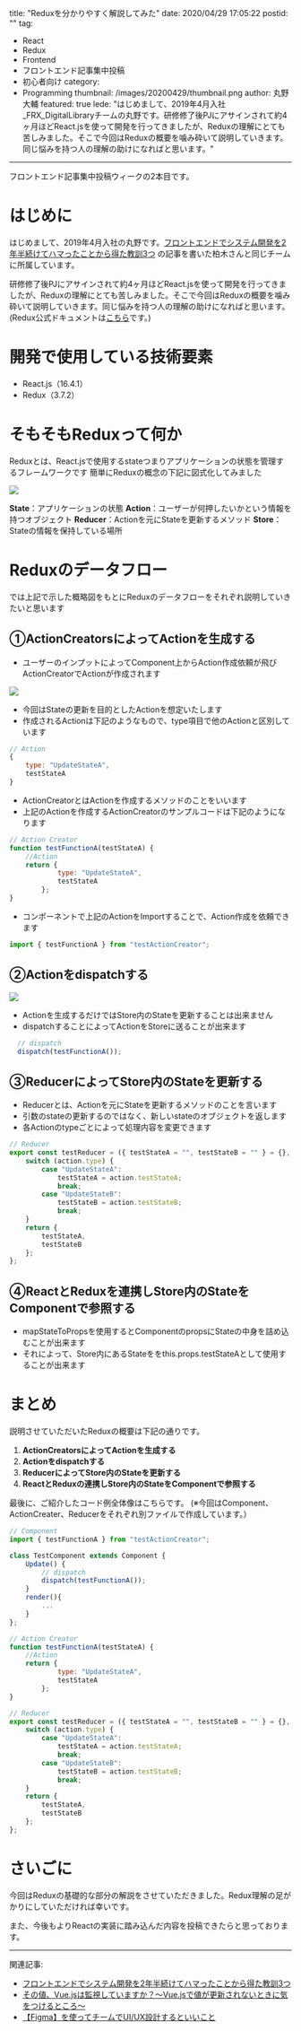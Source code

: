 title: "Reduxを分かりやすく解説してみた"
date: 2020/04/29 17:05:22
postid: ""
tag:
  - React
  - Redux
  - Frontend
  - フロントエンド記事集中投稿
  - 初心者向け
category:
  - Programming
thumbnail: /images/20200429/thumbnail.png
author: 丸野大輔
featured: true
lede: "はじめまして、2019年4月入社_FRX_DigitalLibraryチームの丸野です。研修修了後PJにアサインされて約4ヶ月ほどReact.jsを使って開発を行ってきましたが、Reduxの理解にとても苦しみました。そこで今回はReduxの概要を噛み砕いて説明していきます。同じ悩みを持つ人の理解の助けになればと思います。"
---

フロントエンド記事集中投稿ウィークの2本目です。

# はじめに

はじめまして、2019年4月入社の丸野です。[フロントエンドでシステム開発を2年半続けてハマったことから得た教訓3つ](https://future-architect.github.io/articles/20191029/) の記事を書いた柏木さんと同じチームに所属しています。

研修修了後PJにアサインされて約4ヶ月ほどReact.jsを使って開発を行ってきましたが、Reduxの理解にとても苦しみました。そこで今回はReduxの概要を噛み砕いて説明していきます。同じ悩みを持つ人の理解の助けになればと思います。
(Redux公式ドキュメントは[こちら](https://redux.js.org/)です。)


# 開発で使用している技術要素

* React.js（16.4.1）
* Redux（3.7.2）

# そもそもReduxって何か

Reduxとは、React.jsで使用するstateつまりアプリケーションの状態を管理するフレームワークです
簡単にReduxの概念の下記に図式化してみました


<img src="/images/20200429/1.png">


**State**：アプリケーションの状態
**Action**：ユーザーが何押したいかという情報を持つオブジェクト
**Reducer**：Actionを元にStateを更新するメソッド
**Store**：Stateの情報を保持している場所

# Reduxのデータフロー
では上記で示した概略図をもとにReduxのデータフローをそれぞれ説明していきたいと思います

## ①ActionCreatorsによってActionを生成する
* ユーザーのインプットによってComponent上からAction作成依頼が飛びActionCreatorでActionが作成されます

<img src="/images/20200429/2.png" class="img-small-size">


* 今回はStateの更新を目的としたActionを想定いたします
* 作成されるActionは下記のようなもので、type項目で他のActionと区別しています

```js Action.js
// Action
{
    type: "UpdateStateA",
    testStateA
}
```

* ActionCreatorとはActionを作成するメソッドのことをいいます
* 上記のActionを作成するActionCreatorのサンプルコードは下記のようになります

```js ActionCreater.js
// Action Creator
function testFunctionA(testStateA) {
    //Action
    return {
            type: "UpdateStateA",
            testStateA
        };
}
```

* コンポーネントで上記のActionをImportすることで、Action作成を依頼できます

```js Component.js
import { testFunctionA } from "testActionCreator";
```

## ②Actionをdispatchする

<img src="/images/20200429/3.png" class="img-small-size">


* Actionを生成するだけではStore内のStateを更新することは出来ません
* dispatchすることによってActionをStoreに送ることが出来ます

```js Component.js
  // dispatch
  dispatch(testFunctionA());
```

## ③ReducerによってStore内のStateを更新する
* Reducerとは、Actionを元にStateを更新するメソッドのことを言います
* 引数のstateの更新するのではなく、新しいstateのオブジェクトを返します
* 各Actionのtypeごとによって処理内容を変更できます

```js Reducer.js
// Reducer
export const testReducer = ({ testStateA = "", testStateB = "" } = {}, action) => {
    switch (action.type) {
        case "UpdateStateA":
            testStateA = action.testStateA;
            break;
        case "UpdateStateB":
            testStateB = action.testStateB;
            break;
    }
    return {
        testStateA,
        testStateB
    };
};
```

## ④ReactとReduxを連携しStore内のStateをComponentで参照する

* mapStateToPropsを使用するとComponentのpropsにStateの中身を詰め込むことが出来ます
* それによって、Store内にあるStateををthis.props.testStateAとして使用することが出来ます

# まとめ

説明させていただいたReduxの概要は下記の通りです。

1. **ActionCreatorsによってActionを生成する**
2. **Actionをdispatchする**
3. **ReducerによってStore内のStateを更新する**
4. **ReactとReduxの連携しStore内のStateをComponentで参照する**

最後に、ご紹介したコード例全体像はこちらです。
(※今回はComponent、ActionCreater、Reducerをそれぞれ別ファイルで作成しています。）

```js Test.js
// Component
import { testFunctionA } from "testActionCreator";

class TestComponent extends Component {
    Update() {
        // dispatch
        dispatch(testFunctionA());
    }
    render(){
        ...
    }
};

// Action Creator
function testFunctionA(testStateA) {
    //Action
    return {
            type: "UpdateStateA",
            testStateA
        };
}

// Reducer
export const testReducer = ({ testStateA = "", testStateB = "" } = {}, action) => {
    switch (action.type) {
        case "UpdateStateA":
            testStateA = action.testStateA;
            break;
        case "UpdateStateB":
            testStateB = action.testStateB;
            break;
    }
    return {
        testStateA,
        testStateB
    };
};
```

# さいごに

今回はReduxの基礎的な部分の解説をさせていただきました。Redux理解の足がかりにしていただければ幸いです。

また、今後もよりReactの実装に踏み込んだ内容を投稿できたらと思っております。

----

関連記事:

* [フロントエンドでシステム開発を2年半続けてハマったことから得た教訓3つ](https://future-architect.github.io/articles/20191029/)
* [その値、Vue.jsは監視していますか？～Vue.jsで値が更新されないときに気をつけるところ～](https://future-architect.github.io/articles/20200316/)
* [【Figma】を使ってチームでUI/UX設計するといいこと](https://future-architect.github.io/articles/20200318/)
